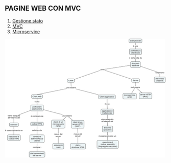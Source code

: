 ## **PAGINE WEB CON MVC**
1. [Gestione stato](state.md)
2. [MVC](mvcindex.md)
3. [Microservice](microservice.md)


<img src="ClientServer.jpg" alt="alt text" width="700">
